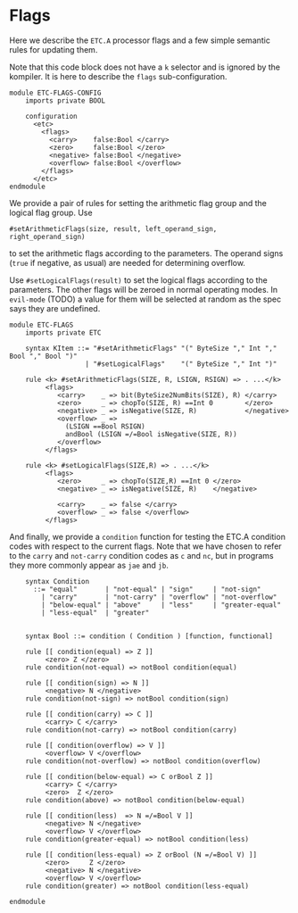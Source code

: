 # Flags

Here we describe the `ETC.A` processor flags and a few simple semantic rules
for updating them.

Note that this code block does not have a `k` selector and is ignored by the
kompiler. It is here to describe the `flags` sub-configuration.

```
module ETC-FLAGS-CONFIG
    imports private BOOL

    configuration
      <etc>
        <flags>
          <carry>    false:Bool </carry>
          <zero>     false:Bool </zero>
          <negative> false:Bool </negative>
          <overflow> false:Bool </overflow>
        </flags>
      </etc>
endmodule
```

We provide a pair of rules for setting the arithmetic flag group and the
logical flag group. Use 
```
#setArithmeticFlags(size, result, left_operand_sign, right_operand_sign)
```
to set the arithmetic flags according to the parameters. The operand signs
(`true` if negative, as usual) are needed for determining overflow.

Use `#setLogicalFlags(result)`
to set the logical flags according to the parameters. The other flags will
be zeroed in normal operating modes. In `evil-mode` (TODO) a value for them
will be selected at random as the spec says they are undefined.

```k
module ETC-FLAGS
    imports private ETC

    syntax KItem ::= "#setArithmeticFlags" "(" ByteSize "," Int "," Bool "," Bool ")"
                   | "#setLogicalFlags"    "(" ByteSize "," Int ")"

    rule <k> #setArithmeticFlags(SIZE, R, LSIGN, RSIGN) => . ...</k>
         <flags>
            <carry>    _ => bit(ByteSize2NumBits(SIZE), R) </carry>
            <zero>     _ => chopTo(SIZE, R) ==Int 0        </zero>
            <negative> _ => isNegative(SIZE, R)            </negative>
            <overflow> _ =>
              (LSIGN ==Bool RSIGN)
              andBool (LSIGN =/=Bool isNegative(SIZE, R))
            </overflow>
         </flags>

    rule <k> #setLogicalFlags(SIZE,R) => . ...</k>
         <flags>
            <zero>     _ => chopTo(SIZE,R) ==Int 0 </zero>
            <negative> _ => isNegative(SIZE, R)    </negative>
            
            <carry>    _ => false </carry>
            <overflow> _ => false </overflow>
         </flags>
```

And finally, we provide a `condition` function for testing the ETC.A condition
codes with respect to the current flags. Note that we have chosen to refer to
the `carry` and `not-carry` condition codes as `c` and `nc`, but in programs
they more commonly appear as `jae` and `jb`.

```k
    syntax Condition
      ::= "equal"       | "not-equal" | "sign"     | "not-sign"
        | "carry"       | "not-carry" | "overflow" | "not-overflow"
        | "below-equal" | "above"     | "less"     | "greater-equal"
        | "less-equal"  | "greater"


    syntax Bool ::= condition ( Condition ) [function, functional]

    rule [[ condition(equal) => Z ]]
         <zero> Z </zero>
    rule condition(not-equal) => notBool condition(equal)

    rule [[ condition(sign) => N ]]
         <negative> N </negative>
    rule condition(not-sign) => notBool condition(sign)

    rule [[ condition(carry) => C ]]
         <carry> C </carry>
    rule condition(not-carry) => notBool condition(carry)

    rule [[ condition(overflow) => V ]]
         <overflow> V </overflow>
    rule condition(not-overflow) => notBool condition(overflow)

    rule [[ condition(below-equal) => C orBool Z ]]
         <carry> C </carry>
         <zero>  Z </zero>
    rule condition(above) => notBool condition(below-equal)

    rule [[ condition(less)  => N =/=Bool V ]]
         <negative> N </negative>
         <overflow> V </overflow>
    rule condition(greater-equal) => notBool condition(less)

    rule [[ condition(less-equal) => Z orBool (N =/=Bool V) ]]
         <zero>     Z </zero>
         <negative> N </negative>
         <overflow> V </overflow>
    rule condition(greater) => notBool condition(less-equal)
```

```k
endmodule
```
